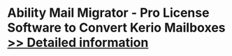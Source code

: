# Ability Mail Migrator - Pro License<br />Software to Convert Kerio Mailboxes<br />[>> Detailed information](https://secure.shareit.com/shareit/product.html?productid=300994749&affiliateid=200057808)